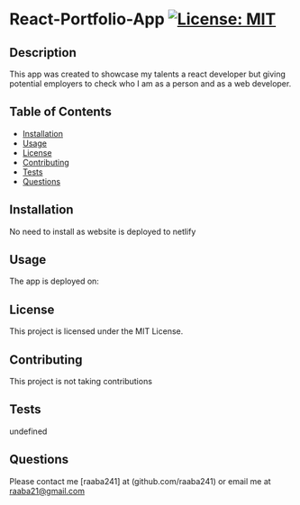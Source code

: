 # React-Portfolio-App [![License: MIT](https://img.shields.io/badge/License-MIT-yellow.svg)](https://opensource.org/licenses/MIT)

## Description 
This app was created to showcase my talents a react developer but giving potential employers to check who I am 
as a person and as a web developer. 

 ## Table of Contents
- [Installation](#installation)
- [Usage](#usage)
- [License](#license)
- [Contributing](#contributing)
- [Tests](#tests)
- [Questions](#questions)
       
 ## Installation
No need to install as website is deployed to netlify

## Usage
The app is deployed on: 

## License
This project is licensed under the MIT License.
## Contributing
This project is not taking contributions

 ## Tests
 undefined
       
## Questions
Please contact me [raaba241] at (github.com/raaba241) or email me at raaba21@gmail.com
       